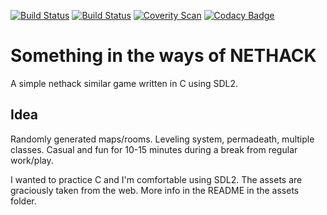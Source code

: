 [![Build Status](https://travis-ci.org/LiquidityC/breakhack.svg?branch=master)](https://travis-ci.org/LiquidityC/breakhack)
[![Build Status](https://ci.appveyor.com/api/projects/status/2nvna97cmm4cf535?svg=true)](https://ci.appveyor.com/project/LiquidityC/breakhack)
[![Coverity Scan](https://scan.coverity.com/projects/15218/badge.svg)](https://scan.coverity.com/projects/liquidityc-breakhack)
[![Codacy Badge](https://api.codacy.com/project/badge/Grade/fc02d56fa7194e61b2c7d260fd2e4186)](https://www.codacy.com/app/LiquidityC/breakhack?utm_source=github.com&amp;utm_medium=referral&amp;utm_content=LiquidityC/breakhack&amp;utm_campaign=Badge_Grade)

Something in the ways of NETHACK
================================

A simple nethack similar game written in C using SDL2.

Idea
----
Randomly generated maps/rooms. Leveling system, permadeath,
multiple classes. Casual and fun for 10-15 minutes during a break
from regular work/play.

I wanted to practice C and I'm comfortable using SDL2. The assets
are graciously taken from the web. More info in the README in the
assets folder.
